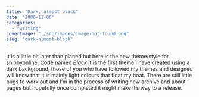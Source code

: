 ```yaml
---
title: "Dark, almost black"
date: "2006-11-06"
categories: 
  - "writing"
coverImage: "./src/images/image-not-found.png"
slug: "dark-almost-black"
---
```


It is a little bit later than planed but here is the new theme/style for [shibbyonline](http://www.shibbyonline.co.uk "shibbyonline"). Code named _Black_ it is the first theme I have created using a dark background, those of you who have followed my themes and designed will know that it is mainly light colours that float my boat. There are still little bugs to work out and I’m in the process of writing new archive and about pages but hopefully once completed it might make it’s way to a release.
